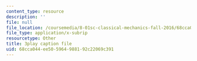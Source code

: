 ```yaml
---
content_type: resource
description: ''
file: null
file_location: /coursemedia/8-01sc-classical-mechanics-fall-2016/68cca044ee505964988192c22069c391_oRzzwpZ0ei4.vtt
file_type: application/x-subrip
resourcetype: Other
title: 3play caption file
uid: 68cca044-ee50-5964-9881-92c22069c391
---
```

